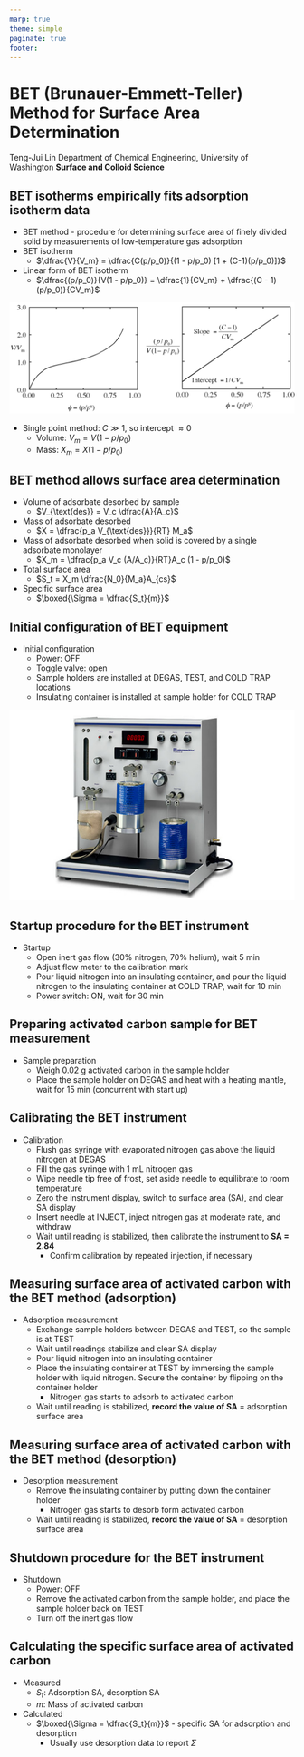 ```yaml
---
marp: true
theme: simple
paginate: true
footer:
---
```


<!-- headingDivider: 2 -->
<!-- _class: cover -->
# BET (Brunauer-Emmett-Teller) Method for Surface Area Determination

Teng-Jui Lin
Department of Chemical Engineering, University of Washington
**Surface and Colloid Science**

## BET isotherms empirically fits adsorption isotherm data
<!-- _class: twocol -->
- BET method - procedure for determining surface area of finely divided solid by measurements of low-temperature gas adsorption
- BET isotherm
  - $\dfrac{V}{V_m} = \dfrac{C(p/p_0)}{(1 - p/p_0) [1 + (C-1)(p/p_0)]}$
- Linear form of BET isotherm
  - $\dfrac{(p/p_0)}{V(1 - p/p_0)} = \dfrac{1}{CV_m} + \dfrac{(C - 1)(p/p_0)}{CV_m}$

![width:600px](bet-isotherms.png)

- Single point method: $C \gg 1$, so intercept $\approx 0$
  - Volume: $V_m = V(1 - p/p_0)$
  - Mass: $X_m = X(1 - p/p_0)$

## BET method allows surface area determination
<!-- _class: twocol -->
<!-- - $X = \dfrac{p_a V_c (A/A_c)}{RT}A_c$ -->
- Volume of adsorbate desorbed by sample
  - $V_{\text{des}} = V_c \dfrac{A}{A_c}$
- Mass of adsorbate desorbed
  - $X = \dfrac{p_a V_{\text{des}}}{RT} M_a$
- Mass of adsorbate desorbed when solid is covered by a single adsorbate monolayer
  - $X_m = \dfrac{p_a V_c (A/A_c)}{RT}A_c (1 - p/p_0)$
- Total surface area
  - $S_t = X_m \dfrac{N_0}{M_a}A_{cs}$
- Specific surface area
  - $\boxed{\Sigma = \dfrac{S_t}{m}}$

## Initial configuration of BET equipment

- Initial configuration
  - Power: OFF
  - Toggle valve: open
  - Sample holders are installed at DEGAS, TEST, and COLD TRAP locations
  - Insulating container is installed at sample holder for COLD TRAP

![width:600px center](flowsorb.jpg)

## Startup procedure for the BET instrument
<!-- _class: twocol -->
- Startup
  - Open inert gas flow (30% nitrogen, 70% helium), wait 5 min
  - Adjust flow meter to the calibration mark
  - Pour liquid nitrogen into an insulating container, and pour the liquid nitrogen to the insulating container at COLD TRAP, wait for 10 min
  - Power switch: ON, wait for 30 min

## Preparing activated carbon sample for BET measurement
<!-- _class: twocol -->
- Sample preparation
  - Weigh 0.02 g activated carbon in the sample holder
  - Place the sample holder on DEGAS and heat with a heating mantle, wait for 15 min (concurrent with start up)

## Calibrating the BET instrument
<!-- _class: twocol -->
- Calibration
  - Flush gas syringe with evaporated nitrogen gas above the liquid nitrogen at DEGAS
  - Fill the gas syringe with 1 mL nitrogen gas
  - Wipe needle tip free of frost, set aside needle to equilibrate to room temperature
  - Zero the instrument display, switch to surface area (SA), and clear SA display
  - Insert needle at INJECT, inject nitrogen gas at moderate rate, and withdraw
  - Wait until reading is stabilized, then calibrate the instrument to **SA = 2.84**
    - Confirm calibration by repeated injection, if necessary

## Measuring surface area of activated carbon with the BET method (adsorption)
<!-- _class: twocol -->
- Adsorption measurement
  - Exchange sample holders between DEGAS and TEST, so the sample is at TEST
  - Wait until readings stabilize and clear SA display
  - Pour liquid nitrogen into an insulating container
  - Place the insulating container at TEST by immersing the sample holder with liquid nitrogen. Secure the container by flipping on the container holder
    - Nitrogen gas starts to adsorb to activated carbon
  - Wait until reading is stabilized, **record the value of SA** = adsorption surface area

## Measuring surface area of activated carbon with the BET method (desorption)
<!-- _class: twocol -->
- Desorption measurement
  - Remove the insulating container by putting down the container holder
    - Nitrogen gas starts to desorb form activated carbon
  - Wait until reading is stabilized, **record the value of SA** = desorption surface area

## Shutdown procedure for the BET instrument
<!-- _class: twocol -->
- Shutdown
  - Power: OFF
  - Remove the activated carbon from the sample holder, and place the sample holder back on TEST
  - Turn off the inert gas flow

## Calculating the specific surface area of activated carbon

- Measured
  - $S_t$: Adsorption SA, desorption SA
  - $m$: Mass of activated carbon
- Calculated
  - $\boxed{\Sigma = \dfrac{S_t}{m}}$ - specific SA for adsorption and desorption
    - Usually use desorption data to report $\Sigma$